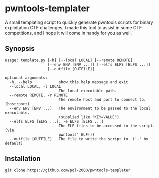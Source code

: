 # pwntools-templater

A small templating script to quickly generate pwntools scripts for binary exploitation CTF challenges.
I made this tool to assist in some CTF competitions, and I hope it will come in handy for you as well.

## Synopsis

```
usage: template.py [-h] [--local LOCAL] [--remote REMOTE]
                   [--env ENV [ENV ...]] [--elfs ELFS [ELFS ...]]
                   [--outfile [OUTFILE]]

optional arguments:
  -h, --help            show this help message and exit
  --local LOCAL, -l LOCAL
                        The local executable path.
  --remote REMOTE, -r REMOTE
                        The remote host and port to connect to. (host:port)
  --env ENV [ENV ...]   The environment to be passed to the local executable.
                        (supplied like "KEY=VALUE")
  --elfs ELFS [ELFS ...], -e ELFS [ELFS ...]
                        The ELF files to be accessed in the script. (via
                        pwntools' ELF())
  --outfile [OUTFILE]   The file to write the script to. ('-' by default)
```

## Installation
```
git clone https://github.com/pql-2000/pwntools-templater
```
